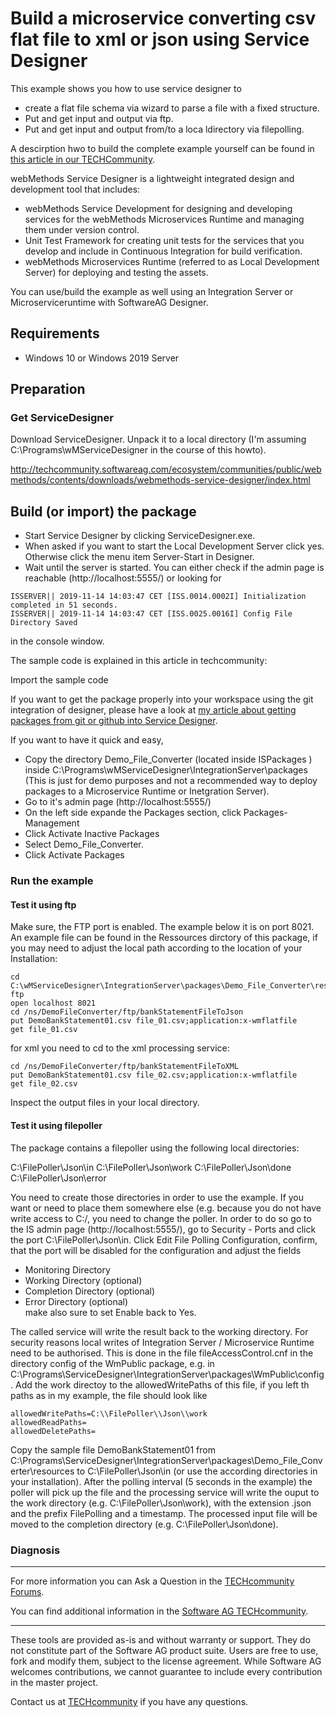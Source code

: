 # Build a microservice converting csv flat file to xml or json using Service Designer 

This example shows you how to use service designer to

* create a flat file schema via wizard to parse a file with a fixed structure.
* Put and get input and output via ftp.
* Put and get input and output from/to a loca ldirectory via filepolling.

A descirption hwo to build the complete example yourself can be found in [this article in our TECHCommunity](http://techcommunity.softwareag.com/pwiki/-/wiki/Main/Simple%20flat%20file%20parsing%20with%20the%20webMethods%20flat%20file%20adapter).

webMethods Service Designer is a lightweight integrated design and development tool that includes:

* webMethods Service Development for designing and developing services for the webMethods Microservices Runtime and managing them under version control.
* Unit Test Framework for creating unit tests for the services that you develop and include in Continuous Integration for build verification.
* webMethods Microservices Runtime (referred to as Local Development Server) for deploying and testing the assets.

You can use/build the example as well using an Integration Server or Microserviceruntime with SoftwareAG Designer.

## Requirements

* Windows 10 or Windows 2019 Server

## Preparation

### Get ServiceDesigner

Download ServiceDesigner.
Unpack it to a local directory (I'm assuming C:\Programs\wMServiceDesigner in the course of this howto).

http://techcommunity.softwareag.com/ecosystem/communities/public/webmethods/contents/downloads/webmethods-service-designer/index.html

## Build (or import) the package

* Start Service Designer by clicking ServiceDesigner.exe.
* When asked if you want to start the Local Development Server click yes. Otherwise click the menu item Server-Start in Designer.
* Wait until the server is started. You can either check if the admin page is reachable (http://localhost:5555/) or looking for

```shell
ISSERVER|| 2019-11-14 14:03:47 CET [ISS.0014.0002I] Initialization completed in 51 seconds. 
ISSERVER|| 2019-11-14 14:03:47 CET [ISS.0025.0016I] Config File Directory Saved 
```

in the console window.

The sample code is explained in this article in techcommunity:

Import the sample code 

If you want to get the package properly into your workspace using the git integration of designer, please have a look at [my article about getting packages from git or github into Service Designer](http://techcommunity.softwareag.com/pwiki/-/wiki/Main/Get%20a%20webmethods%20package%20from%20github%20into%20your%20service%20designer).

If you want to have it quick and easy, 
* Copy the directory Demo_File_Converter (located inside ISPackages ) inside C:\Programs\wMServiceDesigner\IntegrationServer\packages (This is just for demo purposes and not a recommended way to deploy packages to a Microservice Runtime or Inetgration Server).
* Go to it's admin page (http://localhost:5555/)
* On the left side expande the Packages section, click Packages-Management
* Click Activate Inactive Packages
* Select Demo_File_Converter.
* Click Activate Packages


### Run the example

#### Test it using ftp

Make sure, the FTP port is enabled. The example below it is on port 8021. 
An example file can be found in the Ressources dirctory of this package, if you may need to adjust the local path according to the location of your Installation:

```shell
cd C:\wMServiceDesigner\IntegrationServer\packages\Demo_File_Converter\resources
ftp
open localhost 8021
cd /ns/DemoFileConverter/ftp/bankStatementFileToJson
put DemoBankStatement01.csv file_01.csv;application:x-wmflatfile
get file_01.csv
```

for xml you need to cd to the xml processing service:
```shell
cd /ns/DemoFileConverter/ftp/bankStatementFileToXML
put DemoBankStatement01.csv file_02.csv;application:x-wmflatfile
get file_02.csv
```

Inspect the output files in your local directory.

#### Test it using filepoller

The package contains a filepoller using the following local directories:

C:\FilePoller\Json\in
C:\FilePoller\Json\work
C:\FilePoller\Json\done
C:\FilePoller\Json\error

You need to create those directories in order to use the example. If you want or need to place them somewhere else (e.g. because you do not have write access to C:/, you need to change the poller. In order to do so go to the IS admin page (http://localhost:5555/), go to Security - Ports and click the port C:\FilePoller\Json\in. Click Edit File Polling Configuration, confirm, that the port will be disabled for the configuration and adjust the fields 
* Monitoring Directory
* Working Directory (optional) 	
* Completion Directory (optional)
* Error Directory (optional) 	
make also sure to set Enable back to Yes.

The called service will write the result back to the working directory. For security reasons local writes of Integration Server / Microservice Runtime need to be authorised. This is done in the file fileAccessControl.cnf in the directory config of the WmPublic package, e.g. in C:\Programs\ServiceDesigner\IntegrationServer\packages\WmPublic\config. Add the work directoy to the allowedWritePaths of this file, if you left th paths as in my example, the file should look like

```shell
allowedWritePaths=C:\\FilePoller\\Json\\work
allowedReadPaths=
allowedDeletePaths=
```

Copy the sample file DemoBankStatement01 from C:\Programs\ServiceDesigner\IntegrationServer\packages\Demo_File_Converter\resources to C:\FilePoller\Json\in (or use the according directories in your installation). After the polling interval (5 seconds in the example) the poller will pick up the file and the processing service will write the ouput to the work directory (e.g. C:\FilePoller\Json\work), with the extension .json and the prefix FilePolling and a timestamp. The processed input file will be moved to the completion directory (e.g. C:\FilePoller\Json\done).


### Diagnosis



______________________
For more information you can Ask a Question in the [TECHcommunity Forums](http://techcommunity.softwareag.com/home/-/product/name/command-central).

You can find additional information in the [Software AG TECHcommunity](http://tech.forums.softwareag.com/techjforum/forums/list.page?product=command-central).
______________________
These tools are provided as-is and without warranty or support. They do not constitute part of the Software AG product suite. Users are free to use, fork and modify them, subject to the license agreement. While Software AG welcomes contributions, we cannot guarantee to include every contribution in the master project.

Contact us at [TECHcommunity](mailto:technologycommunity@softwareag.com?subject=Github/SoftwareAG) if you have any questions.
